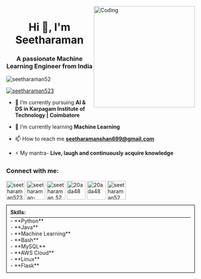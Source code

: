 <img align="right" alt="Coding" width="270" src="https://cdn.dribbble.com/users/1162077/screenshots/3848914/programmer.gif">
<h1 align="center">Hi 👋, I'm Seetharaman</h1>
<h3 align="center">A passionate Machine Learning Engineer from India</h3>

<p align="left"> <img src="https://komarev.com/ghpvc/?username=seetharaman52&label=Profile%20views&color=0e75b6&style=flat" alt="seetharaman52" /> </p>

<p align="left"> <a href="https://twitter.com/seetharaman523" target="blank"><img src="https://img.shields.io/twitter/follow/seetharaman523?logo=twitter&style=for-the-badge" alt="seetharaman523"/></a></p>

- 🔭 I’m currently pursuing **AI & DS in Karpagam Institute of Technology | Coimbatore**

- 🌱 I’m currently learning **Machine Learning**

- 📫 How to reach me **seetharamanshan699@gmail.com**

- ⚡ My mantra- **Live, laugh and continuously acquire knowledge**

<h3 align="left">Connect with me:</h3>
<p align="left">
<a href="https://twitter.com/seetharaman523" target="blank"><img align="center" src="https://pbs.twimg.com/profile_images/1683899100922511378/5lY42eHs_400x400.jpg" alt="seetharaman523" height="50" width="50" /></a>
<a href="https://linkedin.com/in/seetharaman-shanmugam" target="blank"><img align="center" src="https://pbs.twimg.com/profile_images/1661161645857710081/6WtDIesg_400x400.png" alt="seetharaman-shanmugam" height="50" width="50" /></a>
<a href="https://instagram.com/seetharaman_523" target="blank"><img align="center" src="https://pbs.twimg.com/profile_images/1305901852190482434/nVjrSoGe_400x400.jpg" alt="seetharaman_523" height="50" width="50" /></a>
<a href="https://www.hackerrank.com/20ada48" target="blank"><img align="center" src="https://pbs.twimg.com/profile_images/1477936468496556035/BhitSnqG_400x400.jpg" alt="20ada48" height="50" width="50" /></a>
<a href="https://auth.geeksforgeeks.org/user/20ada48" target="blank"><img align="center" src="https://pbs.twimg.com/profile_images/1559406522329100288/bZAmg2J7_400x400.jpg" alt="20ada48" height="50" width="50" /></a>
<a href="https://leetcode.com/seetharaman52/" target="blank"><img align="center" src="https://pbs.twimg.com/profile_images/910592237695676416/7xInX10u_400x400.jpg" alt="seetharaman52" height="50" width="50"/></a>
</p>
<div style="border: 1px solid black; padding: 10px;">
  <strong>Skills:</strong>
  <span style="border-bottom: 1px solid black; display: inline-block; width: 100%; margin-top: 5px;"></span>
  <br>
  - **Python**
  <br>
  - **Java**
  <br>
  - **Machine Learning**
  <br>
  - **Bash**
  <br>
  - **MySQL**
  <br>
  - **AWS Cloud**
  <br>
  - **Linux**
  <br>
  - **Flask**
</div>

